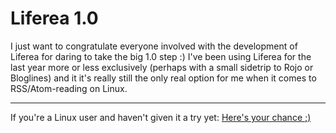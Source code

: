 # Liferea 1.0

I just want to congratulate everyone involved with the development of Liferea for daring to take the big 1.0 step :) I've been using Liferea for the last year more or less exclusively (perhaps with a small sidetrip to Rojo or Bloglines) and it it's really still the only real option for me when it comes to RSS/Atom-reading on Linux. 

-------------------------------



If you're a Linux user and haven't given it a try yet: <a href="http://liferea.sourceforge.net/">Here's your chance ;)</a>